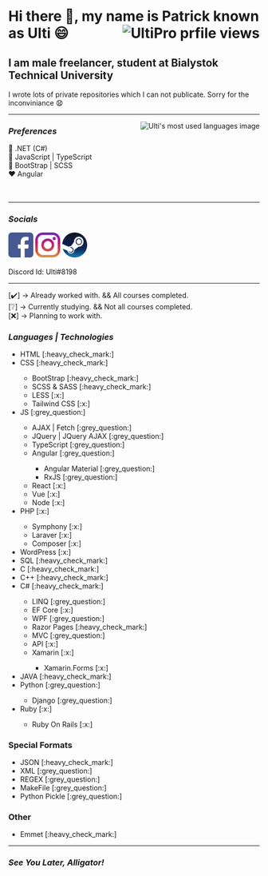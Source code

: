 # Hi there 👋, my name is Patrick known as Ulti 😄 <img src="https://komarev.com/ghpvc/?username=UltiPro&label=Profile%20views&color=blueviolet&style=for-the-badge" alt="UltiPro prfile views" align="right"/>

## I am male freelancer, student at Bialystok Technical University

I wrote lots of private repositories which I can not publicate. Sorry for the inconviniance :anguished:

<hr/>

<img src="https://github-readme-stats.vercel.app/api/top-langs/?username=UltiPro&layout=compact" alt="Ulti's most used languages image" align="right" />

### <i>Preferences</i>
:yellow_heart: .NET (C#)<br/>
:blue_heart: JavaScript | TypeScript<br/>
:purple_heart: BootStrap | SCSS<br/>
:heart: Angular <br/>
<br/><br/>

<hr/>
  
### <i>Socials</i>

<a href="https://www.facebook.com/patryk.ulti/"><img src="./icons/facebook.png" width="50"/></a>
<a href="https://www.instagram.com/ulti_pl/"><img src="./icons/instagram.png" width="50"/></a>
<a href="https://steamcommunity.com/id/ulti_pro/"><img src="./icons/steam.png" width="50"/></a>
<br/><br/>
Discord Id: Ulti#8198

<hr/>

[:heavy_check_mark:] -> Already worked with. && All courses completed.<br/>
[:grey_question:] -> Currently studying. && Not all courses completed.<br/>
[:x:] -> Planning to work with.<br/>

### <i>Languages | Technologies</i>

<ul>
  <li>HTML [:heavy_check_mark:]</li>
  <li>CSS [:heavy_check_mark:]</li>
    <ul>
      <li>BootStrap [:heavy_check_mark:]</li>
      <li>SCSS & SASS [:heavy_check_mark:]</li>
      <li>LESS [:x:]</li>
      <li>Tailwind CSS [:x:]</li>
    </ul>
  <li>JS [:grey_question:]</li>
    <ul>
      <li>AJAX | Fetch [:grey_question:]</li>
      <li>JQuery | JQuery AJAX [:grey_question:]</li>
      <li>TypeScript [:grey_question:]</li>
      <li>Angular [:grey_question:]</li>
        <ul>
          <li>Angular Material [:grey_question:]</li>
          <li>RxJS [:grey_question:]</li>
        </ul>
      <li>React [:x:]</li>
      <li>Vue [:x:]</li>
      <li>Node [:x:]</li>
    </ul>
  <li>PHP [:x:]</li>
     <ul>
      <li>Symphony [:x:]</li>
      <li>Laraver [:x:]</li>
      <li>Composer [:x:]</li>
     </ul>
  <li>WordPress [:x:]</li>
  <li>SQL [:heavy_check_mark:]</li>
  <li>C [:heavy_check_mark:]</li>
  <li>C++ [:heavy_check_mark:]</li>
  <li>C# [:heavy_check_mark:]</li>
     <ul>
        <li>LINQ [:grey_question:]</li>
        <li>EF Core [:x:]</li>
        <li>WPF [:grey_question:]</li>
        <li>Razor Pages [:heavy_check_mark:]</li>
        <li>MVC [:grey_question:]</li>
        <li>API [:x:]</li>
        <li>Xamarin [:x:]</li>
             <ul>
                <li>Xamarin.Forms [:x:]</li>
             </ul>
     </ul>
  <li>JAVA [:heavy_check_mark:]</li>
  <li>Python [:grey_question:]</li>
     <ul>
        <li>Django [:grey_question:]</li>
     </ul>
  <li>Ruby [:x:]</li>
      <ul>
        <li>Ruby On Rails [:x:]</li>
      </ul>
</ul>

### Special Formats

<ul>  
  <li>JSON [:heavy_check_mark:]</li>
  <li>XML [:grey_question:]</li>
  <li>REGEX [:grey_question:]</li>
  <li>MakeFile [:grey_question:]</li>
  <li>Python Pickle [:grey_question:]</li>
</ul>

### Other

<ul>
  <li>Emmet [:heavy_check_mark:]</li>
</ul>

<hr/>

### <i>See You Later, Alligator!</i>
